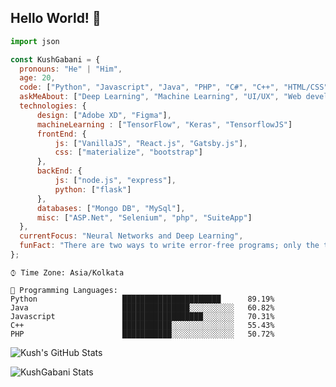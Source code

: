 ## Hello World! 👋

<!--
**KushGabani/KushGabani** is a ✨ _special_ ✨ repository because its `README.md` (this file) appears on your GitHub profile.
-->

```javascript
import json

const KushGabani = {
  pronouns: "He" | "Him",
  age: 20,
  code: ["Python", "Javascript", "Java", "PHP", "C#", "C++", "HTML/CSS", "React"],
  askMeAbout: ["Deep Learning", "Machine Learning", "UI/UX", "Web development"],
  technologies: {
      design: ["Adobe XD", "Figma"],
      machineLearning : ["TensorFlow", "Keras", "TensorflowJS"]
      frontEnd: {
          js: ["VanillaJS", "React.js", "Gatsby.js"],
          css: ["materialize", "bootstrap"]
      },
      backEnd: {
          js: ["node.js", "express"],
          python: ["flask"]
      },
      databases: ["Mongo DB", "MySql"],
      misc: ["ASP.Net", "Selenium", "php", "SuiteApp"]
  },
  currentFocus: "Neural Networks and Deep Learning",
  funFact: "There are two ways to write error-free programs; only the third one works"
};
```

```text
⌚︎ Time Zone: Asia/Kolkata

💬 Programming Languages: 
Python                   ██████████████████████      89.19% 
Java                     ███████████████░░░░░░░░░░   60.82% 
Javascript               ██████████████████░░░░░░░   70.31% 
C++                      ███████████░░░░░░░░░░░░░░   55.43%
PHP                      ███████████░░░░░░░░░░░░░░   50.72%
```

![Kush's GitHub Stats](https://github-readme-stats.vercel.app/api?username=KushGabani&count_private=true&hide=stars&show_icons=true&theme=default)

<p><img align="center" src="https://github-readme-streak-stats.herokuapp.com/?user=KushGabani&" alt="KushGabani Stats" /></p>
